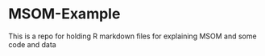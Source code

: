 # MSOM-Example
This is a repo for holding R markdown files for explaining MSOM and some code and data 
